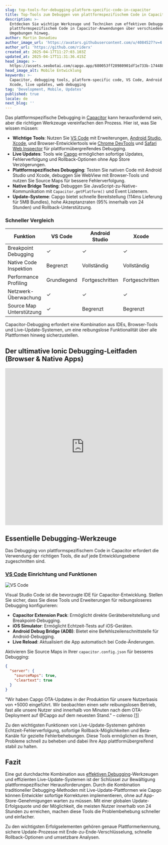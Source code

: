 ```yaml
---
slug: top-tools-for-debugging-platform-specific-code-in-capacitor
title: Top-Tools zum Debuggen von plattformspezifischem Code in Capacitor
description: >-
  Entdecken Sie wichtige Werkzeuge und Techniken zum effektiven Debuggen von
  plattformspezifischem Code in Capacitor-Anwendungen über verschiedene
  Umgebungen hinweg.
author: Martin Donadieu
author_image_url: 'https://avatars.githubusercontent.com/u/4084527?v=4'
author_url: 'https://github.com/riderx'
created_at: 2025-04-17T11:27:03.103Z
updated_at: 2025-04-17T11:31:36.415Z
head_image: >-
  https://assets.seobotai.com/capgo.app/680053ff28980901df1e733b-1744889496415.jpg
head_image_alt: Mobile Entwicklung
keywords: >-
  Capacitor, debugging tools, platform-specific code, VS Code, Android Studio,
  Xcode, live updates, web debugging
tag: 'Development, Mobile, Updates'
published: true
locale: de
next_blog: ''
---
```

Das plattformspezifische Debugging in [Capacitor](https://capacitorjs.com/) kann herausfordernd sein, aber die richtigen Werkzeuge vereinfachen den Prozess. Hier ist, was Sie wissen müssen:

-   **Wichtige Tools**: Nutzen Sie [VS Code](https://code.visualstudio.com/) mit Erweiterungen, [Android Studio](https://developer.android.com/studio), [Xcode](https://developer.apple.com/xcode/), und Browser-Entwicklertools wie [Chrome DevTools](https://developer.chrome.com/docs/devtools/overview) und [Safari Web Inspector](https://developer.apple.com/documentation/safari-developer-tools/web-inspector) für plattformübergreifendes Debugging.
-   **Live Updates**: Tools wie [Capgo](https://capgo.app/) ermöglichen sofortige Updates, Fehlerverfolgung und Rollback-Optionen ohne App Store Verzögerungen.
-   **Plattformspezifisches Debugging**: Testen Sie nativen Code mit Android Studio und Xcode, debuggen Sie WebView mit Browser-Tools und nutzen Sie Source Maps für bessere Fehlerverfolgung.
-   **Native Bridge Testing**: Debuggen Sie JavaScript-zu-Native-Kommunikation mit `Capacitor.getPlatform()` und Event Listenern.
-   **Update-Systeme**: Capgo bietet schnelle Bereitstellung (114ms Lieferung für 5MB Bundles), hohe Akzeptanzraten (95% innerhalb von 24 Stunden) und Rollback-Unterstützung.

### Schneller Vergleich

| Funktion | VS Code | Android Studio | Xcode | Chrome DevTools | Safari Web Inspector |
| --- | --- | --- | --- | --- | --- |
| Breakpoint Debugging | ✓   | ✓   | ✓   | ✓   | ✓   |
| Native Code Inspektion | Begrenzt | Vollständig | Vollständig | Nur Web | Nur Web |
| Performance Profiling | Grundlegend | Fortgeschritten | Fortgeschritten | Fortgeschritten | Fortgeschritten |
| Netzwerk-Überwachung | ✓   | ✓   | ✓   | ✓   | ✓   |
| Source Map Unterstützung | ✓   | Begrenzt | Begrenzt | ✓   | ✓   |

Capacitor-Debugging erfordert eine Kombination aus IDEs, Browser-Tools und Live-Update-Systemen, um eine reibungslose Funktionalität über alle Plattformen hinweg sicherzustellen.

## Der ultimative Ionic Debugging-Leitfaden (Browser & Native Apps)

<iframe src="https://www.youtube.com/embed/akh6V6Yw1lw" title="YouTube video player" frameborder="0" allow="accelerometer; autoplay; clipboard-write; encrypted-media; gyroscope; picture-in-picture; web-share" referrerpolicy="strict-origin-when-cross-origin" style="width: 100%; height: 500px;" allowfullscreen></iframe>

## Essentielle Debugging-Werkzeuge

Das Debugging von plattformspezifischem Code in Capacitor erfordert die Verwendung der richtigen Tools, die auf jede Entwicklungsebene zugeschnitten sind.

### [VS Code](https://code.visualstudio.com/) Einrichtung und Funktionen

![VS Code](https://assets.seobotai.com/capgo.app/680053ff28980901df1e733b/1524a26c3096afc672477088da108f23.jpg)

Visual Studio Code ist die bevorzugte IDE für Capacitor-Entwicklung. Stellen Sie sicher, dass Sie diese Tools und Erweiterungen für reibungsloseres Debugging konfigurieren:

-   **Capacitor Extension Pack**: Ermöglicht direkte Gerätebereitstellung und Breakpoint-Debugging.
-   **iOS Simulator**: Ermöglicht Echtzeit-Tests auf iOS-Geräten.
-   **Android Debug Bridge (ADB)**: Bietet eine Befehlszeilenschnittstelle für Android-Debugging.
-   **Live Reload**: Aktualisiert die App automatisch bei Code-Änderungen.

Aktivieren Sie Source Maps in Ihrer `capacitor.config.json` für besseres Debugging:

```json
{
  "server": {
    "sourceMaps": true,
    "cleartext": true
  }
}
```

"Wir haben Capgo OTA-Updates in der Produktion für unsere Nutzerbasis von +5000 eingeführt. Wir beobachten einen sehr reibungslosen Betrieb, fast alle unsere Nutzer sind innerhalb von Minuten nach dem OTA-Deployment auf @Capgo auf dem neuesten Stand." – colenso [\[1\]](https://capgo.app/)

Zu den wichtigsten Funktionen von Live-Update-Systemen gehören Echtzeit-Fehlerverfolgung, sofortige Rollback-Möglichkeiten und Beta-Kanäle für gezielte Fehlerbehebungen. Diese Tools ermöglichen es Ihnen, Probleme schnell zu beheben und dabei Ihre App plattformübergreifend stabil zu halten.

## Fazit

Eine gut durchdachte Kombination aus [effektiven Debugging](https://capgo.app/docs/plugin/debugging/)-Werkzeugen und effizienten Live-Update-Systemen ist der Schlüssel zur Bewältigung plattformspezifischer Herausforderungen. Durch die Kombination traditioneller Debugging-Methoden mit Live-Update-Plattformen wie Capgo können Entwickler sofortige Korrekturen implementieren, ohne auf App-Store-Genehmigungen warten zu müssen. Mit einer globalen Update-Erfolgsquote und der Möglichkeit, die meisten Nutzer innerhalb von 24 Stunden zu erreichen, machen diese Tools die Problembehebung schneller und einfacher.

Zu den wichtigsten Erfolgselementen gehören genaue Plattformerkennung, sichere Update-Prozesse mit Ende-zu-Ende-Verschlüsselung, schnelle Rollback-Optionen und umsetzbare Analysen.

